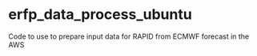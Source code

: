 # erfp_data_process_ubuntu
Code to use to prepare input data for RAPID from ECMWF forecast in the AWS

